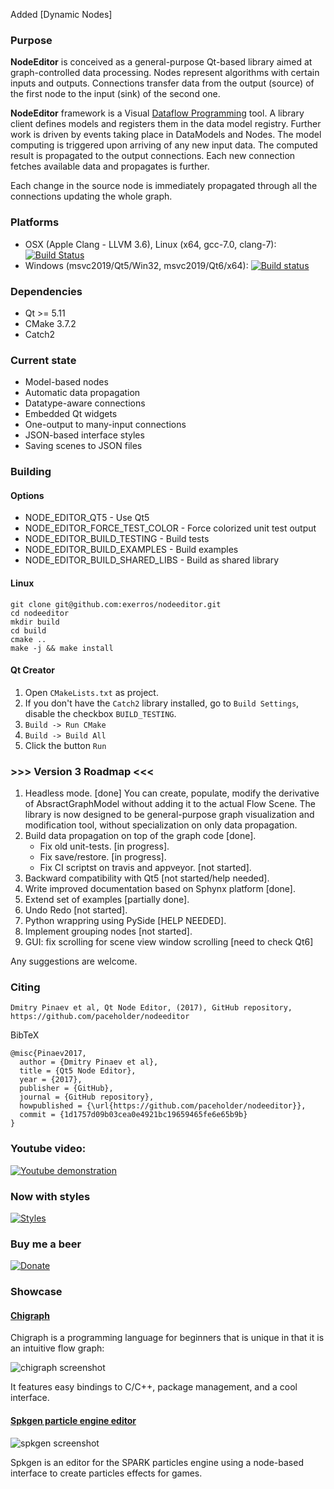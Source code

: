 Added [Dynamic Nodes]

### Purpose

**NodeEditor** is conceived as a general-purpose Qt-based library aimed at
graph-controlled data processing.  Nodes represent algorithms with certain inputs
and outputs. Connections transfer data from the output (source) of the first node
to the input (sink) of the second one.

**NodeEditor** framework is a Visual [Dataflow
Programming](https://en.wikipedia.org/wiki/Dataflow_programming) tool.  A library
client defines models and registers them in the data model registry.  Further
work is driven by events taking place in DataModels and Nodes.  The model
computing is triggered upon arriving of any new input data. The computed result
is propagated to the output connections. Each new connection fetches available
data and propagates is further.

Each change in the source node is immediately propagated through all the
connections updating  the whole graph.

### Platforms

* OSX (Apple Clang - LLVM 3.6), Linux (x64, gcc-7.0, clang-7): [![Build Status](https://travis-ci.org/paceholder/nodeeditor.svg?branch=master)](https://travis-ci.org/paceholder/nodeeditor)
* Windows (msvc2019/Qt5/Win32, msvc2019/Qt6/x64): [![Build status](https://ci.appveyor.com/api/projects/status/wxp47wv3uyyiujjw/branch/master?svg=true)](https://ci.appveyor.com/project/paceholder/nodeeditor/branch/master)


### Dependencies

* Qt >= 5.11
* CMake 3.7.2
* Catch2

### Current state

* Model-based nodes
* Automatic data propagation
* Datatype-aware connections
* Embedded Qt widgets
* One-output to many-input connections
* JSON-based interface styles
* Saving scenes to JSON files

### Building

#### Options

* NODE_EDITOR_QT5 - Use Qt5
* NODE_EDITOR_FORCE_TEST_COLOR - Force colorized unit test output
* NODE_EDITOR_BUILD_TESTING - Build tests
* NODE_EDITOR_BUILD_EXAMPLES - Build examples
* NODE_EDITOR_BUILD_SHARED_LIBS - Build as shared library
  
#### Linux

~~~
git clone git@github.com:exerros/nodeeditor.git
cd nodeeditor
mkdir build
cd build
cmake ..
make -j && make install
~~~

#### Qt Creator

1. Open `CMakeLists.txt` as project.
2. If you don't have the `Catch2` library installed, go to `Build Settings`, disable the checkbox `BUILD_TESTING`.
3. `Build -> Run CMake`
4. `Build -> Build All`
5. Click the button `Run`

### >>> Version 3 Roadmap <<<

1. Headless mode. [done]
   You can create, populate, modify the derivative of AbsractGraphModel
   without adding it to the actual Flow Scene.
   The library is now designed to be general-purpose graph
   visualization and modification tool, without specialization on only
   data propagation.
2. Build data propagation on top of the graph code [done].
   - Fix old unit-tests. [in progress].
   - Fix save/restore. [in progress].
   - Fix CI scriptst on travis and appveyor. [not started].
3. Backward compatibility with Qt5 [not started/help needed].
3. Write improved documentation based on Sphynx platform [done].
4. Extend set of examples [partially done].
5. Undo Redo [not started].
6. Python wrappring using PySide [HELP NEEDED].
7. Implement grouping nodes [not started].
8. GUI: fix scrolling for scene view window scrolling [need to check Qt6]

Any suggestions are welcome.

### Citing

    Dmitry Pinaev et al, Qt Node Editor, (2017), GitHub repository, https://github.com/paceholder/nodeeditor

BibTeX

    @misc{Pinaev2017,
      author = {Dmitry Pinaev et al},
      title = {Qt5 Node Editor},
      year = {2017},
      publisher = {GitHub},
      journal = {GitHub repository},
      howpublished = {\url{https://github.com/paceholder/nodeeditor}},
      commit = {1d1757d09b03cea0e4921bc19659465fe6e65b9b}
    }


### Youtube video:

[![Youtube demonstration](https://bitbucket.org/paceholder/nodeeditor/raw/master/pictures/vid1.png)](https://www.youtube.com/watch?v=pxMXjSvlOFw)

### Now with styles


[![Styles](https://bitbucket.org/paceholder/nodeeditor/raw/master/pictures/style_example.png)](https://www.youtube.com/watch?v=i_pB-Y0hCYQ)


### Buy me a beer

[![Donate](https://img.shields.io/badge/Donate-PayPal-green.svg)](https://paypal.me/DmitryPinaev)

### Showcase

#### [Chigraph](https://github.com/chigraph/chigraph)

Chigraph is a programming language for beginners that is unique in that it is an
intuitive flow graph:

![chigraph screenshot](pictures/chigraph.png)

It features easy bindings to C/C++, package management, and a cool interface.

#### [Spkgen particle engine editor](https://github.com/fredakilla/spkgen)

![spkgen screenshot](pictures/spkgen.png)

Spkgen is an editor for the SPARK particles engine using a node-based interface
to create particles effects for games.
